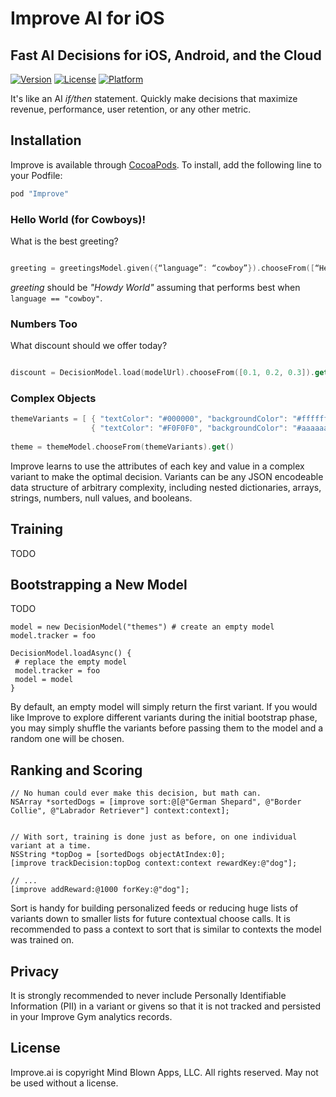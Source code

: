 # Improve AI for iOS

## Fast AI Decisions for iOS, Android, and the Cloud
 
[![Version](https://img.shields.io/cocoapods/v/Improve.svg?style=flat)](http://cocoapods.org/pods/Improve)
[![License](https://img.shields.io/cocoapods/l/Improve.svg?style=flat)](http://cocoapods.org/pods/Improve)
[![Platform](https://img.shields.io/cocoapods/p/Improve.svg?style=flat)](http://cocoapods.org/pods/Improve)

It's like an AI *if/then* statement. Quickly make decisions that maximize revenue, performance, user retention, or any other metric.

## Installation

Improve is available through [CocoaPods](http://cocoapods.org). To install, add the following line to your Podfile:

```ruby
pod "Improve"
```

### Hello World (for Cowboys)!

What is the best greeting?

```swift

greeting = greetingsModel.given({“language”: “cowboy”}).chooseFrom([“Hello World”, “Howdy World”, “Hi World”]).get()
```

*greeting* should be *"Howdy World"* assuming that performs best when ```language == "cowboy"```.

### Numbers Too

What discount should we offer today?

```swift

discount = DecisionModel.load(modelUrl).chooseFrom([0.1, 0.2, 0.3]).get()

```

### Complex Objects

```swift
themeVariants = [ { "textColor": "#000000", "backgroundColor": "#ffffff" },
                  { "textColor": "#F0F0F0", "backgroundColor": "#aaaaaa" } ]
                            
theme = themeModel.chooseFrom(themeVariants).get()

```

Improve learns to use the attributes of each key and value in a complex variant to make the optimal decision.
Variants can be any JSON encodeable data structure of arbitrary complexity, including nested dictionaries, arrays, strings, numbers, null values, and booleans.

## Training

TODO

## Bootstrapping a New Model

TODO
```
model = new DecisionModel("themes") # create an empty model
model.tracker = foo

DecisionModel.loadAsync() {
 # replace the empty model
 model.tracker = foo
 model = model
}
```
By default, an empty model will simply return the first variant.  If you would like Improve to explore different variants during the initial bootstrap phase, you may simply shuffle the variants before passing them to the model and a random one will be chosen.

 ## Ranking and Scoring

```objc
// No human could ever make this decision, but math can.
NSArray *sortedDogs = [improve sort:@[@"German Shepard", @"Border Collie", @"Labrador Retriever"] context:context];


// With sort, training is done just as before, on one individual variant at a time.
NSString *topDog = [sortedDogs objectAtIndex:0];
[improve trackDecision:topDog context:context rewardKey:@"dog"];

// ... 
[improve addReward:@1000 forKey:@"dog"];
```

Sort is handy for building personalized feeds or reducing huge lists of variants down to smaller lists for future contextual choose calls.  It is recommended to pass a context to sort that is similar to contexts the model was trained on.

## Privacy
  
It is strongly recommended to never include Personally Identifiable Information (PII) in a variant or givens so that it is not tracked and persisted in your Improve Gym analytics records.

## License

Improve.ai is copyright Mind Blown Apps, LLC. All rights reserved.  May not be used without a license.
